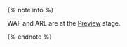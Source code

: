 {% note info %}

WAF and ARL are at the [Preview](../../overview/concepts/launch-stages.md) stage.

{% endnote %}
